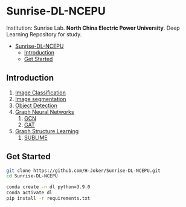# Sunrise-DL-NCEPU

Institution: Sunrise Lab. **North China Electric Power University**. Deep Learning Repository for study.

- [Sunrise-DL-NCEPU](#sunrise-dl-ncepu)
  - [Introduction](#introduction)
  - [Get Started](#get-started)
  
## Introduction
  
1. [Image Classification](./CV/image_classification/)
2. [Image segmentation](./CV/image_segmentation/)
3. [Object Detection](./object_detection/)
4. [Graph Neural Networks](./GNNs/)
   1. [GCN](./GNNs/models/gcn.py)
   2. [GAT](./GNNs/models/gat.py)
5. [Graph Structure Learning](./GSL/)
   1. [SUBLIME](./GSL/SUBLIME)

## Get Started

```bash
git clone https://github.com/H-Joker/Sunrise-DL-NCEPU.git
cd Sunrise-DL-NCEPU
```

```bash
conda create -n dl python=3.9.0
conda activate dl
pip install -r requirements.txt
```